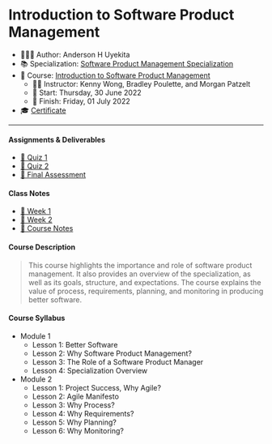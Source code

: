 Introduction to Software Product Management
================

-   👨🏻‍💻 Author: Anderson H Uyekita
-   📚 Specialization:
    <a href="https://www.coursera.org/specializations/product-management"
    target="_blank" rel="noopener">Software Product Management
    Specialization</a>
-   📖 Course: <a
    href="https://www.coursera.org/learn/introduction-to-software-product-management"
    target="_blank" rel="noopener">Introduction to Software Product
    Management</a>
    -   🧑‍🏫 Instructor: Kenny Wong, Bradley Poulette, and Morgan Patzelt
    -   🚦 Start: Thursday, 30 June 2022
    -   🏁 Finish: Friday, 01 July 2022
-   🎓
    [Certificate](https://www.coursera.org/account/accomplishments/certificate/F7SS7CCLHKJM)

------------------------------------------------------------------------

#### Assignments & Deliverables

-   [📝 Quiz
    1](./Week%201/quiz-1_introduction-to-software-product-management.md)
-   [📝 Quiz
    2](./Week%202/quiz-2_introduction-to-software-product-management.md)
-   [🚀 Final
    Assessment](./Week%202/final-assessment_introduction-to-software-product-management.md)

#### Class Notes

-   [📆 Week 1](./Week%201)
-   [📆 Week 2](./Week%202)
-   [📑 Course
    Notes](https://github.com/AndersonUyekita/introduction-to-software-product-management/blob/main/resources/c1-course-notes-introduction-to-software-product-management.pdf)

#### Course Description

> This course highlights the importance and role of software product
> management. It also provides an overview of the specialization, as
> well as its goals, structure, and expectations. The course explains
> the value of process, requirements, planning, and monitoring in
> producing better software.

#### Course Syllabus

-   Module 1
    -   Lesson 1: Better Software
    -   Lesson 2: Why Software Product Management?
    -   Lesson 3: The Role of a Software Product Manager
    -   Lesson 4: Specialization Overview
-   Module 2
    -   Lesson 1: Project Success, Why Agile?
    -   Lesson 2: Agile Manifesto
    -   Lesson 3: Why Process?
    -   Lesson 4: Why Requirements?
    -   Lesson 5: Why Planning?
    -   Lesson 6: Why Monitoring?
